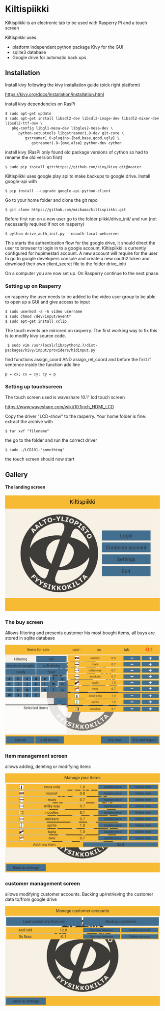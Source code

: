 # Kiltispiikki

Kiltispiikki is an electronic tab to be used with Rasperry Pi and a touch screen

Kiltispiikki uses 

* platform independent python package <emph>Kivy</emph> for the GUI
* sqlite3 database 
* Google drive for automatic back ups


## Installation

Install kivy following the kivy installation guide (pick right platform) 

https://kivy.org/docs/installation/installation.html

install kivy dependencies on RasPi

```
$ sudo apt-get update
$ sudo apt-get install libsdl2-dev libsdl2-image-dev libsdl2-mixer-dev libsdl2-ttf-dev \
   pkg-config libgl1-mesa-dev libgles2-mesa-dev \
      python-setuptools libgstreamer1.0-dev git-core \
	     gstreamer1.0-plugins-{bad,base,good,ugly} \
		    gstreamer1.0-{omx,alsa} python-dev cython
```

install kivy (RasPi only found old package versions of cython so had to rename the old version first)

```
$ sudo pip install git+https://github.com/kivy/kivy.git@master
```

Kiltispiikki uses google play api to make backups to google drive. Install google-api with

```
$ pip install --upgrade google-api-python-client
```

Go to your home folder and clone the git repo

```
$ git clone https://github.com/miikama/kiltispiikki.git
```

Before first run on a new user go to the folder piikki/drive_init/ and run (not necessarily required if not on rasperry)

```
$ python drive_auth_init.py --noauth-local-webserver
```

This starts the authentication flow for the google drive, it should direct the user to browser to login in to a google account. Kiltispiikki is currently configured for hupimestari account. A new account will require for the user to go to google developers console and create a new oauth2 token and download their own client_secret file to the folder drive_init/

On a computer you are now set up. On Rasperry continue to the next phase.

### Setting up on Rasperry

on rasperry the user needs to be added to the video user group to be able to open up a GUI and give access to input

```
$ sudo usermod -a -G video username
$ sudo chmod /dev/input/event*
$ sudo apt-get install xclip
```

The touch events are mirrored on rasperry. The first working way to fix this is to modify kivy source code. 

```
 $ sudo vim /usr/local/lib/python2.7/dist-packages/kivy/input/providers/hidinput.py
```

find functions assign_coord AND assign_rel_coord and before the first if sentence inside the function add line

```
p = cx; cx = cy; cy = p

```




### Setting up touchscreen

The touch screen used is waveshare 10.1" lcd touch screen 

https://www.waveshare.com/wiki/10.1inch_HDMI_LCD

Copy the driver "LCD-show" to the rasperry. Your home folder is fine. extract the archive with

```
$ tar xvf "filename"
```

the go to the folder and run the correct driver 

```
$ sudo ./LCD101-"something"
```
the touch screen should now start





## Gallery

#### The landing screen

![png](infopics/landingscreen.png)

### The buy screen

Allows filtering and presents customer his most bought items, all buys are stored in sqlite database

![png](infopics/buyscreen.png)


### Item management screen

allows adding, deleting or modifying items

![png](infopics/itemmanscreen.png)

### customer management screen

allows modifying customer accounts. Backing up/retrieving the customer data to/from google drive

![png](infopics/cusmanscreen.png)



